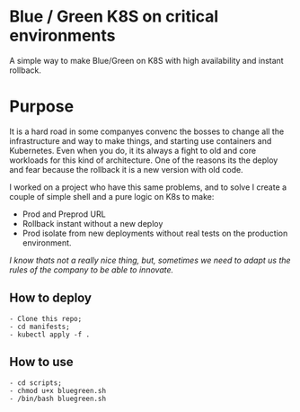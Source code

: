 # Blue / Green K8S on critical environments

A simple way to make Blue/Green on K8S with high availability and instant rollback.

# Purpose

It is a hard road in some companyes convenc the bosses to change all the infrastructure and way to make things, and starting use containers and Kubernetes. Even when you do, it its always a fight to old and core workloads for this kind of architecture. One of the reasons its the deploy and fear because the rollback it is a new version with old code.

I worked on a project who have this same problems, and to solve I create a couple of simple shell and a pure logic on K8s to make:

 - Prod and Preprod URL 
 - Rollback instant without a new deploy
 - Prod isolate from new deployments without real tests on the production environment.
 
 *I know thats not a really nice thing, but, sometimes we need to adapt us the rules of the company to be able to innovate.*
 

## How to deploy
```
- Clone this repo;
- cd manifests; 
- kubectl apply -f .
```

## How to use
```
- cd scripts;
- chmod u+x bluegreen.sh
- /bin/bash bluegreen.sh
```

